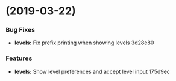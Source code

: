 #  (2019-03-22)


### Bug Fixes

* **levels:** Fix prefix printing when showing levels 3d28e80


### Features

* **levels:** Show level preferences and accept level input 175d9ec



